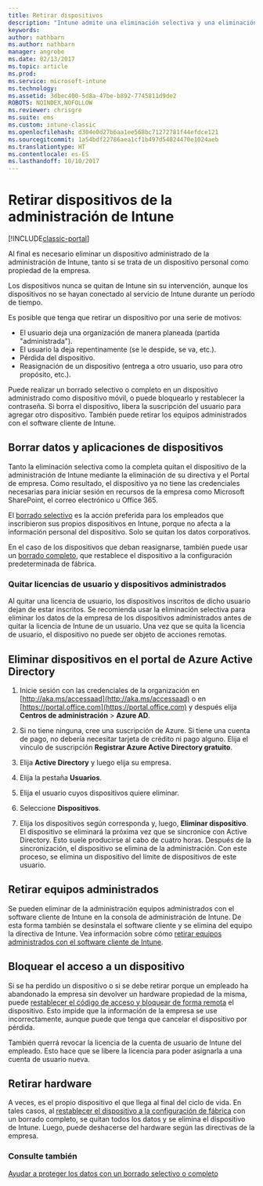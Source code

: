 ```yaml
---
title: Retirar dispositivos
description: "Intune admite una eliminación selectiva y una eliminación completa para quitar el dispositivo de administración de Intune mediante la eliminación de la directiva y el portal de empresa."
keywords: 
author: nathbarn
ms.author: nathbarn
manager: angrobe
ms.date: 02/13/2017
ms.topic: article
ms.prod: 
ms.service: microsoft-intune
ms.technology: 
ms.assetid: 3dbec400-5d8a-47be-b892-7745811d9de2
ROBOTS: NOINDEX,NOFOLLOW
ms.reviewer: chrisgre
ms.suite: ems
ms.custom: intune-classic
ms.openlocfilehash: d304e0d27b6aa1ee568bc71272781f44efdce121
ms.sourcegitcommit: 1a54bdf22786aea1cf1b497d54024470e1024aeb
ms.translationtype: HT
ms.contentlocale: es-ES
ms.lasthandoff: 10/10/2017
---
```

# <a name="retire-devices-from-intune-management"></a>Retirar dispositivos de la administración de Intune

[!INCLUDE[classic-portal](../includes/classic-portal.md)]

Al final es necesario eliminar un dispositivo administrado de la administración de Intune, tanto si se trata de un dispositivo personal como propiedad de la empresa.

Los dispositivos nunca se quitan de Intune sin su intervención, aunque los dispositivos no se hayan conectado al servicio de Intune durante un período de tiempo.

Es posible que tenga que retirar un dispositivo por una serie de motivos:

-   El usuario deja una organización de manera planeada (partida "administrada").
-   El usuario la deja repentinamente (se le despide, se va, etc.).
-   Pérdida del dispositivo.
-   Reasignación de un dispositivo (entrega a otro usuario, uso para otro propósito, etc.).

Puede realizar un borrado selectivo o completo en un dispositivo administrado como dispositivo móvil, o puede bloquearlo y restablecer la contraseña. Si borra el dispositivo, libera la suscripción del usuario para agregar otro dispositivo. También puede retirar los equipos administrados con el software cliente de Intune.

## <a name="wipe-data-and-apps-from-devices"></a>Borrar datos y aplicaciones de dispositivos
Tanto la eliminación selectiva como la completa quitan el dispositivo de la administración de Intune mediante la eliminación de su directiva y el Portal de empresa. Como resultado, el dispositivo ya no tiene las credenciales necesarias para iniciar sesión en recursos de la empresa como Microsoft SharePoint, el correo electrónico u Office 365.

El [borrado selectivo](use-remote-wipe-to-help-protect-data-using-microsoft-intune.md#selective-wipe) es la acción preferida para los empleados que inscribieron sus propios dispositivos en Intune, porque no afecta a la información personal del dispositivo. Solo se quitan los datos corporativos.

En el caso de los dispositivos que deban reasignarse, también puede usar un [borrado completo](use-remote-wipe-to-help-protect-data-using-microsoft-intune.md#full-wipe), que restablece el dispositivo a la configuración predeterminada de fábrica.

### <a name="removing-user-licenses-and-managed-devices"></a>Quitar licencias de usuario y dispositivos administrados
Al quitar una licencia de usuario, los dispositivos inscritos de dicho usuario dejan de estar inscritos. Se recomienda usar la eliminación selectiva para eliminar los datos de la empresa de los dispositivos administrados antes de quitar la licencia de Intune de un usuario. Una vez que se quita la licencia de usuario, el dispositivo no puede ser objeto de acciones remotas.

## <a name="to-delete-devices-in-the-azure-active-directory-portal"></a>Eliminar dispositivos en el portal de Azure Active Directory

1.  Inicie sesión con las credenciales de la organización en [http://aka.ms/accessaad](http://aka.ms/accessaad) o en [https://portal.office.com](https://portal.office.com) y después elija **Centros de administración** &gt; **Azure AD**.

2.  Si no tiene ninguna, cree una suscripción de Azure. Si tiene una cuenta de pago, no debería necesitar tarjeta de crédito ni pago alguno. Elija el vínculo de suscripción **Registrar Azure Active Directory gratuito**.

4.  Elija **Active Directory** y luego elija su empresa.

5.  Elija la pestaña **Usuarios**.

6.  Elija el usuario cuyos dispositivos quiere eliminar.

7.  Seleccione **Dispositivos**.

8.  Elija los dispositivos según corresponda y, luego, **Eliminar dispositivo**. El dispositivo se eliminará la próxima vez que se sincronice con Active Directory. Esto suele producirse al cabo de cuatro horas. Después de la sincronización, el dispositivo se elimina de la administración. Con este proceso, se elimina un dispositivo del límite de dispositivos de este usuario.

## <a name="retire-managed-computers"></a>Retirar equipos administrados
Se pueden eliminar de la administración equipos administrados con el software cliente de Intune en la consola de administración de Intune. De esta forma también se desinstala el software cliente y se elimina del equipo la directiva de Intune. Vea información sobre cómo [retirar equipos administrados con el software cliente de Intune](retire-a-windows-pc-with-microsoft-intune.md).

## <a name="block-access-a-device"></a>Bloquear el acceso a un dispositivo
Si se ha perdido un dispositivo o si se debe retirar porque un empleado ha abandonado la empresa sin devolver un hardware propiedad de la misma, puede [restablecer el código de acceso y bloquear de forma remota](use-remote-lock-and-passcode-reset-in-microsoft-intune.md) el dispositivo. Esto impide que la información de la empresa se use incorrectamente, aunque puede que tenga que cancelar el dispositivo por pérdida.

También querrá revocar la licencia de la cuenta de usuario de Intune del empleado. Esto hace que se libere la licencia para poder asignarla a una cuenta de usuario nueva.

## <a name="retire-hardware"></a>Retirar hardware
A veces, es el propio dispositivo el que llega al final del ciclo de vida. En tales casos, al [restablecer el dispositivo a la configuración de fábrica](use-remote-wipe-to-help-protect-data-using-microsoft-intune.md) con un borrado completo, se quitan todos los datos y se elimina el dispositivo de Intune. Luego, puede deshacerse del hardware según las directivas de la empresa.

### <a name="see-also"></a>Consulte también
[Ayudar a proteger los datos con un borrado selectivo o completo](use-remote-wipe-to-help-protect-data-using-microsoft-intune.md)
